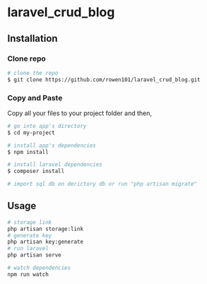# laravel_crud_blog

## Installation

### Clone repo

``` bash
# clone the repo
$ git clone https://github.com/rowen101/laravel_crud_blog.git
```

### Copy and Paste

Copy all your files to your project folder and then,

``` bash
# go into app's directory
$ cd my-project

# install app's dependencies
$ npm install

# install laravel dependencies
$ composer install

# import sql db on derictory db or run "php artisan migrate"
```

## Usage

``` bash
# storage link
php artisan storage:link
# generate key
php artisan key:generate
# run laravel
php artisan serve

# watch dependencies
npm run watch
```
